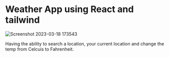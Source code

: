 # Weather App using React and tailwind

![Screenshot 2023-03-18 173543](https://user-images.githubusercontent.com/110830257/226147487-38d9a85d-cb1c-489a-bea7-d2ab1b371e10.png)

Having the ability to search a location, your current location and change the temp from Celcuis to Fahrenheit. 

